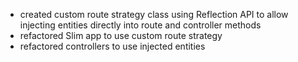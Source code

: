 - created custom route strategy class using Reflection API to allow injecting entities directly into route and 
controller methods
- refactored Slim app to use custom route strategy
- refactored controllers to use injected entities